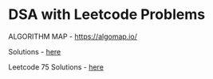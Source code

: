 # DSA with Leetcode Problems
ALGORITHM MAP  - https://algomap.io/


Solutions - [here](https://github.com/harish-AK/DSA-roadmap/blob/main/AlGORITHM%20MAP.ipynb)

Leetcode 75 Solutions - [here](https://github.com/harish-AK/DSA-roadmap/blob/main/Leetcode%2075.ipynb)
